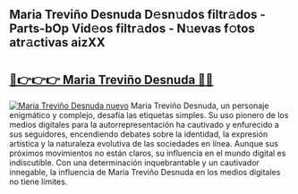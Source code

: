 ## Maria Treviño Desnuda D𝚎sn𝚞dos filtr𝚊dos - Parts-bOp Vid𝚎os filtr𝚊dos - N𝚞evas f𝚘tos atr𝚊ctivas aizXX

# <h2><a href="http://mb36myv.tromn.icu/?c=Maria+Trevi%c3%b1o+Desnuda">🔗👉👉👉 Maria Treviño Desnuda 🔗🔗</a></h2>

[![Maria Treviño Desnuda nuevo](https://i.imgur.com/pEAQMta.gif)](http://mb36myv.tromn.icu/?c=Maria+Trevi%c3%b1o+Desnuda)
Maria Treviño Desnuda, un personaje enigmático y complejo, desafía las etiquetas simples. Su uso pionero de los medios digitales para la autorrepresentación ha cautivado y enfurecido a sus seguidores, encendiendo debates sobre la identidad, la expresión artística y la naturaleza evolutiva de las sociedades en línea. Aunque sus próximos movimientos no están claros, su influencia en el mundo digital es indiscutible. Con una determinación inquebrantable y un cautivador innegable, la influencia de Maria Treviño Desnuda en los medios digitales no tiene límites.
